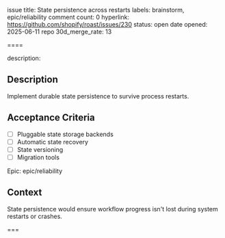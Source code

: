 issue title: State persistence across restarts
labels: brainstorm, epic/reliability
comment count: 0
hyperlink: https://github.com/shopify/roast/issues/230
status: open
date opened: 2025-06-11
repo 30d_merge_rate: 13

====

description:
## Description
Implement durable state persistence to survive process restarts.

## Acceptance Criteria
- [ ] Pluggable state storage backends
- [ ] Automatic state recovery
- [ ] State versioning
- [ ] Migration tools

Epic: epic/reliability

## Context
State persistence would ensure workflow progress isn't lost during system restarts or crashes.

===
